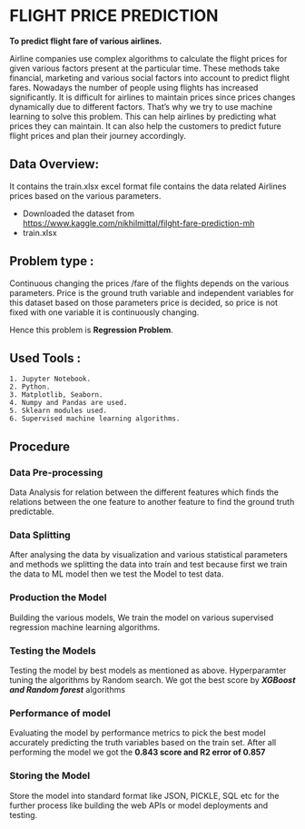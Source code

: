 # FLIGHT PRICE PREDICTION
**To predict flight fare of various airlines.**

Airline companies use complex algorithms to calculate the flight prices for given various factors present at the particular time. These methods take financial, marketing and various social factors into account to predict flight fares.
Nowadays the number of people using flights has increased significantly. It is difficult for airlines to maintain prices since prices changes dynamically due to different factors. That’s why we try to use machine learning to solve this problem. This can help airlines by predicting what prices they can maintain. It can also help the customers to predict future flight prices and plan their journey accordingly.


## Data Overview:
It contains the train.xlsx excel format file contains the data related Airlines prices based on the various parameters.

- Downloaded the dataset from https://www.kaggle.com/nikhilmittal/filght-fare-prediction-mh
- train.xlsx

## Problem type :
Continuous changing the prices /fare of the flights depends on the various parameters. Price is the ground truth variable and independent variables for this dataset based on those parameters price is decided, so price is not fixed with one variable it is continuously changing.

Hence this problem is **Regression Problem**.

##  Used Tools :
    1. Jupyter Notebook.
    2. Python.
    3. Matplotlib, Seaborn.
    4. Numpy and Pandas are used.
    5. Sklearn modules used.
    6. Supervised machine learning algorithms.

## Procedure
### Data Pre-processing
Data Analysis for relation between the different features which finds the relations between the one feature to another feature to find the ground truth predictable.

### Data Splitting
After analysing the data by visualization and various statistical parameters and methods we splitting the data into train and test because first we train the data to ML model then we test the Model to test data.

### Production the Model
Building the various models, We train the model on various supervised regression machine learning algorithms. 

### Testing the Models
Testing the model by best models as mentioned as above.
Hyperparamter tuning the algorithms by Random search.
We got the best score by ***XGBoost and Random forest*** algorithms

### Performance of model
Evaluating the model by performance metrics to pick the best model accurately predicting the truth variables based on the train set.
After all performing the model we got the **0.843 score and R2 error of 0.857**

### Storing the Model
Store the model into standard format like JSON, PICKLE, SQL etc for the further process like building the web APIs or model deployments and testing.
